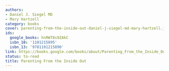 ```yaml
---
authors:
- Daniel J. Siegel MD
- Mary Hartzell
category: books
cover: parenting-from-the-inside-out-daniel-j-siegel-md-mary-hartzell.jpg
ids:
  google_books: hnRWT8s9ZAkC
  isbn_10: '1101215895'
  isbn_13: '9781101215890'
link: https://books.google.com/books/about/Parenting_From_the_Inside_Out.html?hl=&id=hnRWT8s9ZAkC
status: to-read
title: Parenting From the Inside Out
---
```

